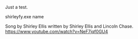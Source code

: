 Just a test.

shirleyfy.exe name

Song by Shirley Ellis written by Shirley Ellis and Lincoln Chase.
https://www.youtube.com/watch?v=NeF7jqf0GU4
